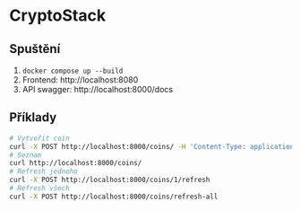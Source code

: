 # CryptoStack


## Spuštění
1) `docker compose up --build`
2) Frontend: http://localhost:8080
3) API swagger: http://localhost:8000/docs


## Příklady
```bash
# Vytvořit coin
curl -X POST http://localhost:8000/coins/ -H 'Content-Type: application/json' -d '{"symbol":"btc"}'
# Seznam
curl http://localhost:8000/coins/
# Refresh jednoho
curl -X POST http://localhost:8000/coins/1/refresh
# Refresh všech
curl -X POST http://localhost:8000/coins/refresh-all
